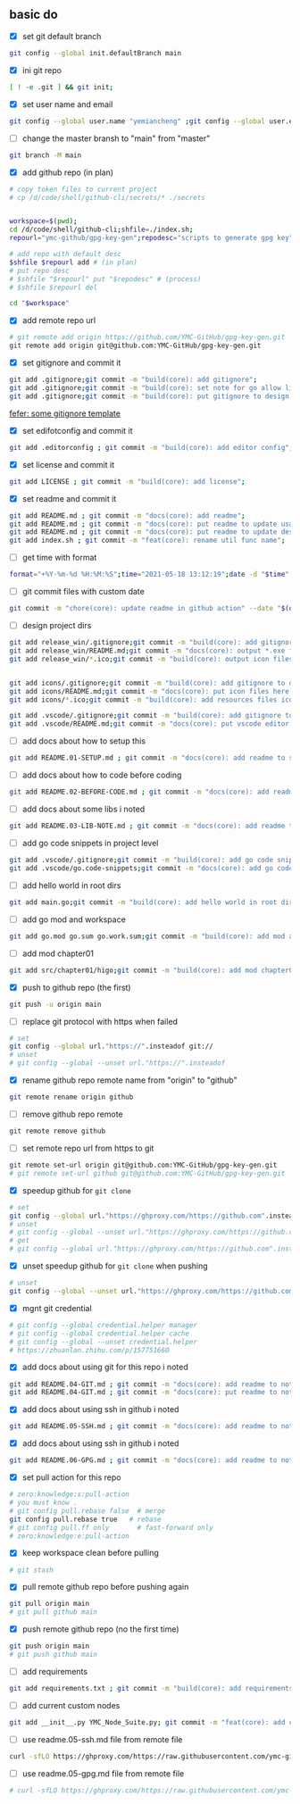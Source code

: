 ## basic do

- [x] set git default branch
```bash
git config --global init.defaultBranch main
```

- [x] ini git repo
```bash
[ ! -e .git ] && git init;
```

- [x] set user name and email
```bash
git config --global user.name "yemiancheng" ;git config --global user.email "ymc.github@gmail.com";
```

- [ ] change the master bransh to "main" from "master"
```bash
git branch -M main
```

- [x] add github repo (in plan)
```bash
# copy token files to current project
# cp /d/code/shell/github-cli/secrets/* ./secrets


workspace=$(pwd);
cd /d/code/shell/github-cli;shfile=./index.sh;
repourl="ymc-github/gpg-key-gen";repodesc="scripts to generate gpg key";

# add repo with default desc
$shfile $repourl add # (in plan)
# put repo desc
# $shfile "$repourl" put "$repodesc" # (process)
# $shfile $repourl del

cd "$workspace"
```

- [x] add remote repo url
```bash
# git remote add origin https://github.com/YMC-GitHub/gpg-key-gen.git
git remote add origin git@github.com:YMC-GitHub/gpg-key-gen.git
```

- [x] set gitignore and commit it
```bash
git add .gitignore;git commit -m "build(core): add gitignore";
git add .gitignore;git commit -m "build(core): set note for go allow list";
git add .gitignore;git commit -m "build(core): put gitignore to design project dirs";
```

[fefer: some gitignore template](https://github.com/github/gitignore)


- [x] set edifotconfig and commit it
```bash
git add .editorconfig ; git commit -m "build(core): add editor config";
```

- [x] set license and commit it
```bash
git add LICENSE ; git commit -m "build(core): add license";
```

- [x] set readme and commit it
```bash
git add README.md ; git commit -m "docs(core): add readme";
git add README.md ; git commit -m "docs(core): put readme to update usage";
git add README.md ; git commit -m "docs(core): put readme to update desc and author info";
git add index.sh ; git commit -m "feat(core): rename util func name";
```

- [ ] get time with format
```bash
format="+%Y-%m-%d %H:%M:%S";time="2021-05-18 13:12:19";date -d "$time" "$format";
```

- [ ] git commit files with custom date
```bash
git commit -m "chore(core): update readme in github action" --date "$(date "+%Y-%m-%d %H:%M:%S" -d "+8 hour") +0800"
```

- [ ] design project dirs
```bash
git add release_win/.gitignore;git commit -m "build(core): add gitignore to design project dirs";
git add release_win/README.md;git commit -m "docs(core): output *.exe files here";
git add release_win/*.ico;git commit -m "build(core): output icon files here";


git add icons/.gitignore;git commit -m "build(core): add gitignore to design project dirs";
git add icons/README.md;git commit -m "docs(core): put icon files here as resources";
git add icons/*.ico;git commit -m "build(core): add resources files icon";

git add .vscode/.gitignore;git commit -m "build(core): add gitignore to design project dirs";
git add .vscode/README.md;git commit -m "docs(core): put vscode editor config files of project level here";
```

- [ ] add docs about how to setup this
```bash
git add README.01-SETUP.md ; git commit -m "docs(core): add readme to setup this";
```

- [ ] add docs about how to code before coding
```bash
git add README.02-BEFORE-CODE.md ; git commit -m "docs(core): add readme to code this";
```

- [ ] add docs about some libs i noted
```bash
git add README.03-LIB-NOTE.md ; git commit -m "docs(core): add readme to note libs";
```

- [ ] add go code snippets in project level
```bash
git add .vscode/.gitignore;git commit -m "build(core): add go code snippets in project level";
git add .vscode/go.code-snippets;git commit -m "docs(core): add go code snippets";
```

- [ ] add hello world in root dirs
```bash
git add main.go;git commit -m "build(core): add hello world in root dirs";
```

- [ ] add go mod and workspace
```bash
git add go.mod go.sum go.work.sum;git commit -m "build(core): add mod and workspace";
```

- [ ] add mod chapter01
```bash
git add src/chapter01/higo;git commit -m "build(core): add mod chapter01";
```

- [x] push to github repo (the first)
```bash
git push -u origin main
```

- [ ] replace git protocol with https when failed
```bash
# set
git config --global url."https://".insteadof git://
# unset
# git config --global --unset url."https://".insteadof 
```

- [x] rename github repo remote name from "origin" to "github"
```bash
git remote rename origin github
```

- [ ] remove github repo remote
```bash
git remote remove github
```

- [ ] set remote repo url from https to git
```bash
git remote set-url origin git@github.com:YMC-GitHub/gpg-key-gen.git
# git remote set-url github git@github.com:YMC-GitHub/gpg-key-gen.git
```


- [x] speedup github for `git clone`
```bash
# set
git config --global url."https://ghproxy.com/https://github.com".insteadOf "https://github.com"
# unset
# git config --global --unset url."https://ghproxy.com/https://github.com".insteadOf 
# get
# git config --global url."https://ghproxy.com/https://github.com".insteadOf
```

- [x] unset speedup github for `git clone` when pushing
```bash
# unset
git config --global --unset url."https://ghproxy.com/https://github.com".insteadOf 
```


- [x] mgnt git credential
```powershell
# git config --global credential.helper manager
# git config --global credential.helper cache
# git config --global --unset credential.helper
# https://zhuanlan.zhihu.com/p/157751660
```



- [x] add docs about using git for this repo i noted
```bash
git add README.04-GIT.md ; git commit -m "docs(core): add readme to note git for this repo";
git add README.04-GIT.md ; git commit -m "docs(core): put readme to note git for this repo";

```

- [x] add docs about using ssh in github i noted
```bash
git add README.05-SSH.md ; git commit -m "docs(core): add readme to note ssh";
```

- [x] add docs about using ssh in github i noted
```bash
git add README.06-GPG.md ; git commit -m "docs(core): add readme to note gpg";
```

- [x] set pull action for this repo
```bash
# zero:knowledge:s:pull-action
# you must know .
# git config pull.rebase false  # merge
git config pull.rebase true   # rebase
# git config pull.ff only       # fast-forward only
# zero:knowledge:e:pull-action
```

- [x] keep workspace clean before pulling
```bash
# git stash
```

- [x] pull remote github repo before pushing again
```bash
git pull origin main
# git pull github main
```

- [x] push remote github repo (no the first time)
```bash
git push origin main
# git push github main
```


- [ ] add requirements
```bash
git add requirements.txt ; git commit -m "build(core): add requirements nodes";
```

- [ ] add current custom nodes
```bash
git add __init__.py YMC_Node_Suite.py; git commit -m "feat(core): add custom nodes";
```

- [ ] use readme.05-ssh.md file from remote file
```bash
curl -sfLO https://ghproxy.com/https://raw.githubusercontent.com/ymc-github/smallgo/main/README.05-SSH.md
```

- [ ] use readme.05-gpg.md file from remote file
```bash
# curl -sfLO https://ghproxy.com/https://raw.githubusercontent.com/ymc-github/smallgo/main/README.05-GPG.md
```